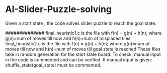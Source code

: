 # AI-Slider-Puzzle-solving
Given a start state , the code solves slider puzzle to reach the goal state.

##############
final_heuristic1.c is the file with f(n) = g(n) + h(n); where g(n)=num of moves till now and h(n)=num of misplaced tiles
final_heuristic2.c is the file with f(n) = g(n) + h(n); where g(n)=num of moves till now and h(n)=num of moves till goal state is reached
These files take in random generation for the start state board. 
To check, manual input in the code is commented and can be verified. 
If manual input is given: shuffle_state(goal_state) must be commented.
